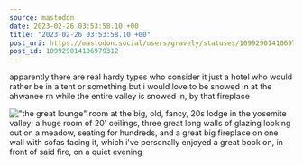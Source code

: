 ```yaml
---
source: mastodon
date: 2023-02-26 03:53:58.10 +00
title: "2023-02-26 03:53:58.10 +00"
post_uri: https://mastodon.social/users/gravely/statuses/109929014106979312
post_id: 109929014106979312
---
```

apparently there are real hardy types who consider it just a hotel who would rather be in a tent or something but i would love to be snowed in at the ahwanee rn while the entire valley is snowed in, by that fireplace


!["the great lounge" room at the big, old, fancy, 20s lodge in the yosemite valley; a huge room of 20' ceilings, three great long walls of glazing looking out on a meadow, seating for hundreds, and a great big fireplace on one wall with sofas facing it, which i've personally enjoyed a great book on, in front of said fire, on a quiet evening](/images/109929013791735786.jpeg)

